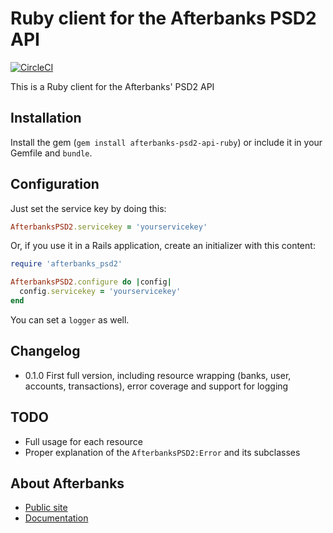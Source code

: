 # Ruby client for the Afterbanks PSD2 API

[![CircleCI](https://circleci.com/gh/quipuapp/afterbanks-psd2-api-ruby.svg?style=shield)](https://circleci.com/gh/quipuapp/afterbanks-psd2-api-ruby)

This is a Ruby client for the Afterbanks' PSD2 API

Installation
---------

Install the gem (`gem install afterbanks-psd2-api-ruby`) or include it in your Gemfile and `bundle`.

Configuration
---------

Just set the service key by doing this:

```ruby
AfterbanksPSD2.servicekey = 'yourservicekey'
```

Or, if you use it in a Rails application, create an initializer with this content:

```ruby
require 'afterbanks_psd2'

AfterbanksPSD2.configure do |config|
  config.servicekey = 'yourservicekey'
end
```

You can set a `logger` as well.

Changelog
---------

* 0.1.0 First full version, including resource wrapping (banks, user, accounts, transactions), error coverage and support for logging

TODO
----

* Full usage for each resource
* Proper explanation of the `AfterbanksPSD2:Error` and its subclasses

About Afterbanks
------------

* [Public site](https://www.afterbanks.com)
* [Documentation](https://app.swaggerhub.com/apis/Afterbanks/Afterbanks-PSD2-ES)
